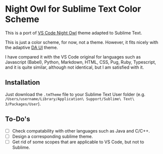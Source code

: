 # Night Owl for Sublime Text Color Scheme

This is a port of [VS Code Night Owl](https://github.com/sdras/night-owl-vscode-theme) theme adapted to Sublime Text.

This is just a color scheme, for now, not a theme. However, it fits nicely with the adaptive [DA UI](https://github.com/ihodev/sublime-da-ui) theme.

I have compared it with the VS Code original for languages such as Javascript (Babel), Python, Markdown, HTML, CSS, Pug, Ruby, Typescript, and it is quite similar, although not identical, but I am satisfied with it.

## Installation

Just download the `.tmTheme` file to your Sublime Text User folder (e.g. `/Users/username/Library/Application\ Support/Sublime\ Text\ 3/Packages/User`).

## To-Do's

- [ ] Check compatability with other languages such as Java and C/C++.
- [ ] Design a corresponding sublime theme.
- [ ] Get rid of some scopes that are applicable to VS Code, but not to Sublime.
